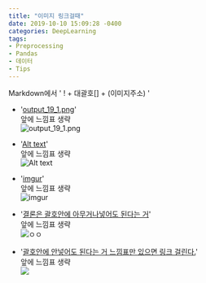 ```yaml
---
title: "이미지 링크걸때"
date: 2019-10-10 15:09:28 -0400
categories: DeepLearning
tags:
- Preprocessing
- Pandas
- 데이터 
- Tips
---
```



Markdown에서 ' ! + 대괄호[] + (이미지주소) ' 


- '[output_19_1.png](https://github.com/jypost/jypost.github.io/blob/master/img/output_19_1.png?raw=true)'<br>앞에 느낌표 생략<br>
![output_19_1.png](https://github.com/jypost/jypost.github.io/blob/master/img/output_19_1.png?raw=true)


- '[Alt text](https://github.com/jypost/jypost.github.io/blob/master/img/output_19_1.png?raw=true)'<br>앞에 느낌표 생략<br>
![Alt text](https://github.com/jypost/jypost.github.io/blob/master/img/output_19_1.png?raw=true)


- '[imgur](https://github.com/jypost/jypost.github.io/blob/master/img/output_19_1.png?raw=true)'<br>앞에 느낌표 생략<br>
![imgur](https://github.com/jypost/jypost.github.io/blob/master/img/output_19_1.png?raw=true)


- '[결론은 괄호안에 아무거나넣어도 된다는 거](https://github.com/jypost/jypost.github.io/blob/master/img/output_19_1.png?raw=true)'<br>앞에 느낌표 생략<br>
![ㅇㅇ](https://github.com/jypost/jypost.github.io/blob/master/img/output_19_1.png?raw=true)

- '[괄호안에 안넣어도 된다는 거 느낌표만 있으면 링크 걸린다.](https://github.com/jypost/jypost.github.io/blob/master/img/output_19_1.png?raw=true)'<br>앞에 느낌표 생략<br>
![](https://github.com/jypost/jypost.github.io/blob/master/img/output_19_1.png?raw=true)



